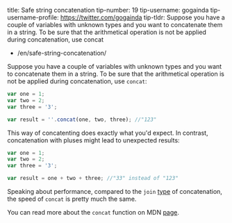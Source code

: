 title: Safe string concatenation
tip-number: 19
tip-username: gogainda
tip-username-profile: https://twitter.com/gogainda
tip-tldr: Suppose you have a couple of variables with unknown types and you want to concatenate them in a string. To be sure that the arithmetical operation is not be applied during concatenation, use concat

-   /en/safe-string-concatenation/

Suppose you have a couple of variables with unknown types and you want to concatenate them in a string. To be sure that the arithmetical operation is not be applied during concatenation, use `concat`:

```javascript
var one = 1;
var two = 2;
var three = '3';

var result = ''.concat(one, two, three); //"123"
```

This way of concatenting does exactly what you'd expect. In contrast, concatenation with pluses might lead to unexpected results:

```javascript
var one = 1;
var two = 2;
var three = '3';

var result = one + two + three; //"33" instead of "123"
```

Speaking about performance, compared to the `join` [type](http://www.sitepoint.com/javascript-fast-string-concatenation/) of concatenation, the speed of `concat` is pretty much the same.

You can read more about the `concat` function on MDN [page](https://developer.mozilla.org/en-US/docs/Web/JavaScript/Reference/Global_Objects/String/concat).
